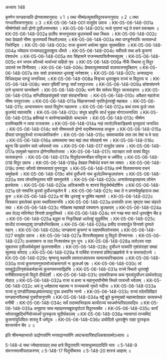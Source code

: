 अध्यायः 148

कृष्णेन पाण्डवान्प्रति द्रोणवाक्यानुवादः ॥ 1 ॥ तथा भीष्मंप्रत्युक्तविदुरवचनानुवादः ॥ 2 ॥ तथा गान्धारीवचनानुवादः ॥ 3 ॥
KK-05-06-148-001  	वासुदेव उवाच ।
KK-05-06-148-001a 	भीष्मेणोक्ते ततो द्रोणो दुर्योधनमभाषत ।
KK-05-06-148-001c  	मध्ये नृपाणां भद्रं ते वचनं वचनक्षमः ॥
KK-05-06-148-002a	प्रातीपः शन्तनुस्तात कुलस्यार्थे यथा स्थितः ।
KK-05-06-148-002c	यथा देवव्रतो भीष्मः कुलस्यार्थे स्थितोऽभवत् ॥
KK-05-06-148-003a	तथा पाण्डुर्नरपतिः सत्यसन्धो जितेन्द्रियः ।
KK-05-06-148-003c	राजा कुरूणां धर्मात्मा सुव्रतः सुसमाहिताः ॥
KK-05-06-148-004a	ज्येष्ठाय राज्यमददद्धृतराष्ट्राय धीमते ।
KK-05-06-148-004c	यवीयसे तथा क्षत्रे कुरूणां वंशवर्धनः ॥
KK-05-06-148-005a	ततः सिंहासने राजन्स्थापयित्वैनमच्युतम् ।
KK-05-06-148-005c	वनं जगाम कौरव्यो भार्याभ्यां सहितो नृपः ॥
KK-05-06-148-006a	नीचैः स्थित्वा तु विदुर उपास्ते स्म विनीतवत् ।
KK-05-06-148-006c	प्रेष्यवत्पुरुषव्याघ्रो वालव्यजनमुत्क्षिपन् ॥
KK-05-06-148-007a	ततः सर्वाः प्रजास्तात धृतराष्ट्रं जनेश्वरम् ।
KK-05-06-148-007c	अन्वपद्यन्त विधिवद्यथा पाण्डुं जनाधिपम् ॥
KK-05-06-148-008a	विसृज्य धृतराष्ट्राय राज्यं स विदुराय च ।
KK-05-06-148-008c	चचार पृथिवीं पाण्डुः सर्वां परपुरञ्जयः ॥
KK-05-06-148-009a	कोशसंवनने दाने भृत्यानां चान्ववेक्षणे ।
KK-05-06-148-009c	भरणे चैव सर्वस्य विदुरः सत्यसङ्गरः ॥
KK-05-06-148-010a	सन्धिविग्रहसंयुक्तो राज्ञां संवाहनक्रियाः ।
KK-05-06-148-010c	अवैक्षत महातेजा भीष्मः परपुरञ्जयः ॥
KK-05-06-148-011a	सिंहासनस्थो नृपतिर्धृतराष्ट्रो महाबलः ।
KK-05-06-148-011c	अन्वास्यमानः सततं विदुरेण महात्मना ॥
KK-05-06-148-012a	कथं तस्य कुले जातः कुलभेदं व्यवस्यसि ।
KK-05-06-148-012c	संभूय भ्रातृभिः सार्धं भुङ्क्ष भोगाञ्जनाधिप ॥
KK-05-06-148-013a	ब्रवीम्यहं न कार्पण्यान्नार्थहेतोः कथञ्चन ।
KK-05-06-148-013c	भीष्मेण दत्तमिच्छामि न त्वया राजसत्तम ॥
KK-05-06-148-014a	नाहं त्वत्तोऽभिकाङ्क्षिष्ये वृत्त्युपायं जनाधिप ।
KK-05-06-148-014c	यतो भीष्मस्ततो द्रोणो यद्भीष्मस्त्वाह तत्कुरु ॥
KK-05-06-148-015a	दीयतां पाण्डुपुत्रेभ्यो राज्यार्धमरिकर्शन ।
KK-05-06-148-015c	सममाचार्यकं तात तव तेषां च मे सदा ॥
KK-05-06-148-016a	अश्वत्थामा यथा मह्यं तथा श्वेतहयो मम ।
KK-05-06-148-016c	बहुना किं प्रलापेन यतो धर्मस्ततो जयः ॥
KK-05-06-148-017  	वासुदेव उवाच ।
KK-05-06-148-017a	एवमुक्ते महाराज द्रोणेनामिततेजसा ।
KK-05-06-148-017c	व्याजहार ततो वाक्यं विदुरः सत्यसङ्गरः ।
KK-05-06-148-017e 	पितुर्वदनमन्वीक्ष्य परिवृत्त्य च धर्मवित् ॥
KK-05-06-148-018  	विदुर उवाच ।
KK-05-06-148-018a	देवव्रत निबोधेदं वचनं मम भाषतः ।
KK-05-06-148-018c	प्रनष्टः कौरवो वंशस्त्वयायं पुनरुद्धृतः ॥
KK-05-06-148-019a	तन्मे विलपमानस्य वचनं समुपेक्षसे ।
KK-05-06-148-019c	कोयं दुर्योधनो नाम कुलेऽस्मिन्कुलपांसनः ॥
KK-05-06-148-020a	यस्य लोभाभिभूतस्य मतिं समनुवर्तसे ।
KK-05-06-148-020c	अनार्यस्याकृतज्ञस्य लोभेन हृतचेतसः ।
KK-05-06-148-020e 	अतिक्रामति यः शास्त्रं पितुर्धर्मार्थदर्शिनः ॥
KK-05-06-148-021a	एते नश्यन्ति कुरवो दुर्योधनकृतेन वै ।
KK-05-06-148-021c	यथा ते न प्रणश्येयुर्महाराज तथा कुरु ॥
KK-05-06-148-022a	मां चैव धृतराष्ट्रं च पूर्वमेव महामते ।
KK-05-06-148-022c	चित्रकार इवालेख्यं कृत्वा स्थापितवानसि ॥
KK-05-06-148-023a	प्रजापतिः प्रजाः सृष्ट्वा यथा संहरते तथा ।
KK-05-06-148-023c	नोपेक्षश्व महाबाहो पश्यमानः कुलक्षयम् ॥
KK-05-06-148-024a	अथ तेऽद्य मतिर्नष्टा विनाशे प्रत्युपस्थिते ।
KK-05-06-148-024c	वनं गच्छ मया सार्धं धृतराष्ट्रेण चैव ह ॥
KK-05-06-148-025a	बद्ध्वा वा निकृतिप्रज्ञं धार्तराष्ट्रं सुदुर्मतिम् ।
KK-05-06-148-025c	शाधीदं राज्यमद्याशु पाण्डवैरभिरक्षितम् ॥
KK-05-06-148-026a	प्रसीद राजशार्दूल विनाशो दृश्यते महान् ।
KK-05-06-148-026c	पाण्डवानां कुरूणां च राज्ञाममिततेजसाम् ॥
KK-05-06-148-027  	वासुदेव उवाच ।
KK-05-06-148-027a	विररामैवमुक्त्वा तु विदुरो दीनमानसः ।
KK-05-06-148-027c	प्रध्यायमानः स तदा निःश्वसंश्च पुनः पुनः ॥
KK-05-06-148-028a	ततोऽस्य राज्ञः सुबलस्य पुत्रीधर्मार्थयुक्तं कुलनाशमीता ।
KK-05-06-148-028c	दुर्योधनं पापमतिं नृशंसंराज्ञां समक्षं सुतमाह कोपात् ॥
KK-05-06-148-029a	ये पार्थिवा राजसभां प्रविष्टाब्रह्मर्षयो ये च सभासदोऽन्ये ।
KK-05-06-148-029c	श्रृण्वन्तु वक्ष्यामि तवापराधंपापस्य सामात्यपरिच्छदस्य ॥
KK-05-06-148-030a	राज्यं कुरूणामनुरूपभोज्यंक्रमागतो नः कुलधर्म एषः ।
KK-05-06-148-030c	त्वं पापबुद्धेऽतिनृशंसकर्मन्राज्यं कुरूणामनयाद्विहंसि ॥
KK-05-06-148-031a	राज्ये स्थितो धृतराष्ट्रो मनीषीतस्यानुजो विदुरो दीर्घदर्शी ।
KK-05-06-148-031c	एतावतिक्रम्य कथं नृपत्वंदुर्योधन प्रार्थयसेऽद्य मोहात् ॥
KK-05-06-148-032a	राजा च क्षत्ता च महानुभावौभीष्मे स्थिते परवन्तौ भवेताम् ।
KK-05-06-148-032c	अयं तु धर्मज्ञतया महात्मा न राज्यकामो नृवरो नदीजः ॥
KK-05-06-148-033a	राज्यं तु पाण्डोरिदमप्रधृष्यंतस्याद्य पुत्राः प्रभवन्ति नान्ये ।
KK-05-06-148-033c	राज्यं तदेतन्निखिलं पाण्डवानांपैतामहं पुत्रपौत्रानुगामि ॥
KK-05-06-148-034a	यद्वै ब्रूते कुरुमुख्यो महात्मादेवव्रतः सत्यसन्धो मनीषी ।
KK-05-06-148-034c	सर्वं तदस्माभिरहत्य कार्यंराज्यं स्वधर्मान्परिपालयद्भिः ॥
KK-05-06-148-035a	अनुज्ञया चाथ महाव्रतस्यब्रूयान्नृपोऽयं विदुरस्तथैव ।
KK-05-06-148-035c	कार्यं भवेत्तत्सुहृद्भिर्नियोज्यंधर्मं पुरस्कृत्य सुदीर्घकालम् ॥
KK-05-06-148-036a	न्यायागतं राज्यमिदं कुरूणांयुधिष्ठिरः शास्तु वै धर्मपुत्रः ।
KK-05-06-148-036c	प्रचोदितो धृतराष्ट्रेण राज्ञा पुरस्कृतः शान्तनवेन चैव ॥ ॥

इति श्रीमन्महाभारते उद्योगपर्वणि भगवद्यानपर्वणि अष्टचत्वारिंशदधिकशततमोऽध्यायः ॥

5-148-4 यथा ज्येष्ठायाददत् तथा क्षत्रे विदुरायापि न्यासभूतमददादिति भावः ॥ 5-148-9 संवननमात्मीयताकरणम् ॥ 5-148-17 पितुर्भीष्मस्य ॥ 5-148-20 शास्त्रं आज्ञाम् ॥
